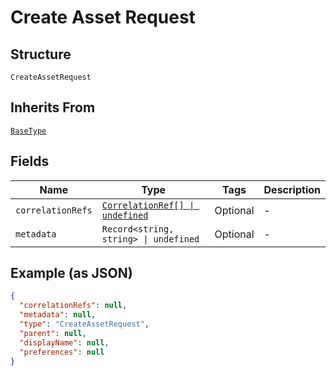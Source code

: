 
# Create Asset Request

## Structure

`CreateAssetRequest`

## Inherits From

[`BaseType`](../../doc/models/base-type.md)

## Fields

| Name | Type | Tags | Description |
|  --- | --- | --- | --- |
| `correlationRefs` | [`CorrelationRef[] \| undefined`](../../doc/models/correlation-ref.md) | Optional | - |
| `metadata` | `Record<string, string> \| undefined` | Optional | - |

## Example (as JSON)

```json
{
  "correlationRefs": null,
  "metadata": null,
  "type": "CreateAssetRequest",
  "parent": null,
  "displayName": null,
  "preferences": null
}
```


